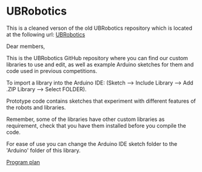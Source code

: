 # UBRobotics

This is a cleaned verson of the old UBRobotics repository which is located at the following url:
[UBRobotics](https://github.com/EdwardChamberlain/UBRobotics)

Dear members,

This is the UBRobotics GitHub repository where you can find our custom libraries to use and edit, as well as example Arduino sketches for them and code used in previous competitions.

To import a library into the Arduino IDE: (Sketch --> Include Library --> Add .ZIP Library --> Select FOLDER).

Prototype code contains sketches that experiment with different features of the robots and libraries.

Remember, some of the libraries have other custom libraries as requirement, check that you have them installed before you compile the code.

For ease of use you can change the Arduino IDE sketch folder to the 'Arduino' folder of this library.

[Program plan](https://docs.google.com/document/d/151qjyAMwlGXMcHJ_JjlsQlCWHg7TMhyk7MZZmxj0qeI/edit?usp=sharing)
